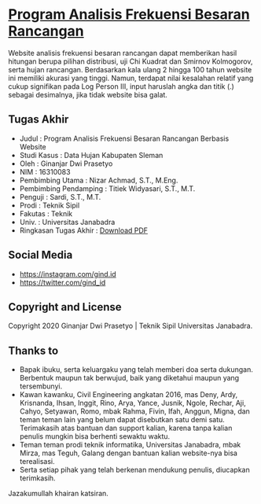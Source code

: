 # [Program Analisis Frekuensi Besaran Rancangan](https://analisis-frekuensi.thedev.pp.ua/)

Website analisis frekuensi besaran rancangan dapat memberikan hasil hitungan berupa pilihan distribusi, uji Chi Kuadrat dan Smirnov Kolmogorov, serta hujan rancangan. Berdasarkan kala ulang 2 hingga 100 tahun website ini memiliki akurasi yang tinggi. Namun, terdapat nilai kesalahan relatif yang cukup signifikan pada Log Person III, input haruslah angka dan titik (.) sebagai desimalnya, jika tidak website bisa galat.

## Tugas Akhir

* Judul       : Program Analisis Frekuensi Besaran Rancangan Berbasis Website
* Studi Kasus : Data Hujan Kabupaten Sleman
* Oleh        : Ginanjar Dwi Prasetyo
* NIM         : 16310083
* Pembimbing Utama  : Nizar Achmad, S.T., M.Eng.
* Pembimbing Pendamping : Titiek Widyasari, S.T., M.T.
* Penguji     : Sardi, S.T., M.T.
* Prodi       : Teknik Sipil
* Fakutas     : Teknik
* Univ.       : Universitas Janabadra
* Ringkasan Tugas Akhir      : [Download PDF](https://analisis-frekuensi.thedev.pp.ua/#)

## Social Media

* <https://instagram.com/gind.id>
* <https://twitter.com/gind_id>

## Copyright and License

Copyright 2020 Ginanjar Dwi Prasetyo | Teknik Sipil Universitas Janabadra.

## Thanks to

* Bapak ibuku, serta keluargaku yang telah memberi doa serta dukungan. Berbentuk maupun tak berwujud, baik yang  diketahui maupun yang tersembunyi.
* Kawan kawanku, Civil Engineering angkatan 2016, mas Deny, Ardy, Krisnanda, Ihsan, Inggit, Rino, Arya, Yance, Jusnik, Ngole, Rechar, Aji, Cahyo, Setyawan, Romo, mbak Rahma, Fivin, Ifah, Anggun, Migna, dan teman teman lain yang belum dapat disebutkan satu demi satu. Terimakasih atas bantuan dan support kalian, karena tanpa kalian penulis mungkin bisa berhenti sewaktu waktu.
* Teman teman prodi teknik informatika, Universitas Janabadra, mbak Mirza, mas Teguh, Galang dengan bantuan kalian website-nya bisa terealisasi.
* Serta setiap pihak yang telah berkenan mendukung penulis, diucapkan terimkasih.

Jazakumullah khairan katsiran.
